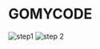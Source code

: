 # GOMYCODE
![step1](https://user-images.githubusercontent.com/74436593/130593785-726e3777-3d2f-4349-b907-bf239b8a7248.PNG)
![step 2](https://user-images.githubusercontent.com/74436593/130594206-9d1921cf-f2ab-4d43-b936-c0a3df1151b6.PNG)

